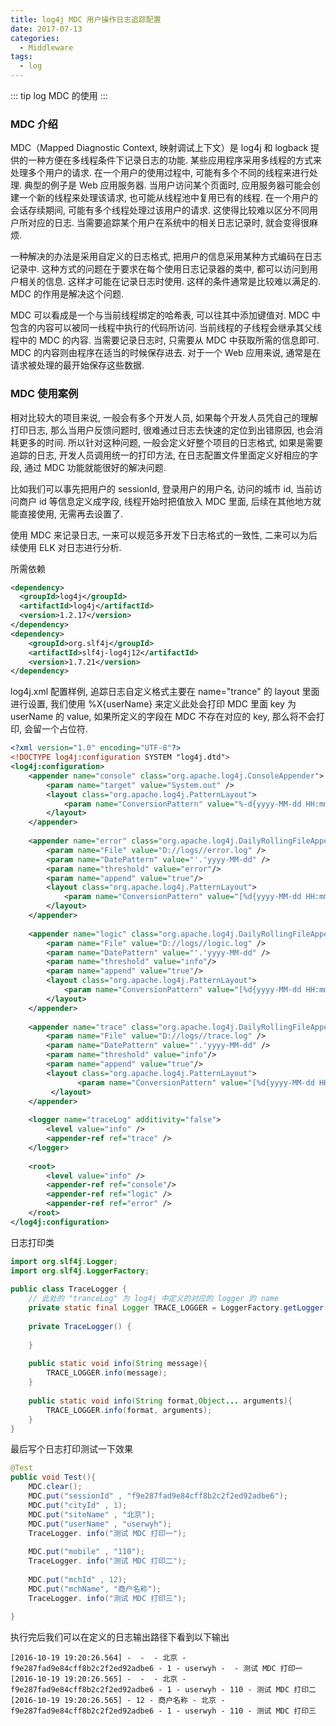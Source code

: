 ```yaml
---
title: log4j MDC 用户操作日志追踪配置
date: 2017-07-13
categories:
  - Middleware
tags: 
  - log
---
```


::: tip
log MDC 的使用
:::

<!-- more -->

### MDC 介绍

MDC（Mapped Diagnostic Context, 映射调试上下文）是 log4j 和 logback 提供的一种方便在多线程条件下记录日志的功能. 某些应用程序采用多线程的方式来处理多个用户的请求. 在一个用户的使用过程中, 可能有多个不同的线程来进行处理. 典型的例子是 Web 应用服务器. 当用户访问某个页面时, 应用服务器可能会创建一个新的线程来处理该请求, 也可能从线程池中复用已有的线程. 在一个用户的会话存续期间, 可能有多个线程处理过该用户的请求. 这使得比较难以区分不同用户所对应的日志. 当需要追踪某个用户在系统中的相关日志记录时, 就会变得很麻烦. 

一种解决的办法是采用自定义的日志格式, 把用户的信息采用某种方式编码在日志记录中. 这种方式的问题在于要求在每个使用日志记录器的类中, 都可以访问到用户相关的信息. 这样才可能在记录日志时使用. 这样的条件通常是比较难以满足的. MDC 的作用是解决这个问题. 

MDC 可以看成是一个与当前线程绑定的哈希表, 可以往其中添加键值对. MDC 中包含的内容可以被同一线程中执行的代码所访问. 当前线程的子线程会继承其父线程中的 MDC 的内容. 当需要记录日志时, 只需要从 MDC 中获取所需的信息即可. MDC 的内容则由程序在适当的时候保存进去. 对于一个 Web 应用来说, 通常是在请求被处理的最开始保存这些数据. 

### MDC 使用案例

相对比较大的项目来说, 一般会有多个开发人员, 如果每个开发人员凭自己的理解打印日志, 那么当用户反馈问题时, 很难通过日志去快速的定位到出错原因, 也会消耗更多的时间. 所以针对这种问题, 一般会定义好整个项目的日志格式, 如果是需要追踪的日志, 开发人员调用统一的打印方法, 在日志配置文件里面定义好相应的字段, 通过 MDC 功能就能很好的解决问题. 

比如我们可以事先把用户的 sessionId, 登录用户的用户名, 访问的城市 id, 当前访问商户 id 等信息定义成字段, 线程开始时把值放入 MDC 里面, 后续在其他地方就能直接使用, 无需再去设置了. 

使用 MDC 来记录日志, 一来可以规范多开发下日志格式的一致性, 二来可以为后续使用 ELK 对日志进行分析. 

所需依赖 

```xml
<dependency>  
  <groupId>log4j</groupId>  
  <artifactId>log4j</artifactId>  
  <version>1.2.17</version>  
</dependency>  
<dependency>  
    <groupId>org.slf4j</groupId>  
    <artifactId>slf4j-log4j12</artifactId>  
    <version>1.7.21</version>  
</dependency>   
```

log4j.xml 配置样例, 追踪日志自定义格式主要在 name="trance" 的 layout 里面进行设置, 我们使用 %X{userName} 来定义此处会打印 MDC 里面 key 为 userName 的 value, 如果所定义的字段在 MDC 不存在对应的 key, 那么将不会打印, 会留一个占位符. 

```xml
<?xml version="1.0" encoding="UTF-8"?>  
<!DOCTYPE log4j:configuration SYSTEM "log4j.dtd">  
<log4j:configuration>  
    <appender name="console" class="org.apache.log4j.ConsoleAppender">  
        <param name="target" value="System.out" />  
        <layout class="org.apache.log4j.PatternLayout">  
            <param name="ConversionPattern" value="%-d{yyyy-MM-dd HH:mm:ss.SSS} %-6p%c:%L %x - %m%n" />  
        </layout>  
    </appender>  
  
    <appender name="error" class="org.apache.log4j.DailyRollingFileAppender">  
        <param name="File" value="D://logs//error.log" />  
        <param name="DatePattern" value="'.'yyyy-MM-dd" />  
        <param name="threshold" value="error"/>  
        <param name="append" value="true"/>  
        <layout class="org.apache.log4j.PatternLayout">  
            <param name="ConversionPattern" value="[%d{yyyy-MM-dd HH:mm:ss.SSS}] %-6p%c:%L - %m%n" />  
        </layout>  
    </appender>  
  
    <appender name="logic" class="org.apache.log4j.DailyRollingFileAppender">  
        <param name="File" value="D://logs//logic.log" />  
        <param name="DatePattern" value="'.'yyyy-MM-dd" />  
        <param name="threshold" value="info"/>  
        <param name="append" value="true"/>  
        <layout class="org.apache.log4j.PatternLayout">  
            <param name="ConversionPattern" value="[%d{yyyy-MM-dd HH:mm:ss.SSS}] %-6p%c:%L - %m%n" />  
        </layout>  
    </appender>  
  
    <appender name="trace" class="org.apache.log4j.DailyRollingFileAppender">  
        <param name="File" value="D://logs//trace.log" />  
        <param name="DatePattern" value="'.'yyyy-MM-dd" />  
        <param name="threshold" value="info"/>  
        <param name="append" value="true"/>  
        <layout class="org.apache.log4j.PatternLayout">  
               <param name="ConversionPattern" value="[%d{yyyy-MM-dd HH:mm:ss.SSS}] - %X{mchId} - %X{mchName} - %X{siteName} - %X{sessionId} - %X{cityId} - %X{userName} - %X{mobile} - %m%n" />  
         </layout>  
    </appender>  
  
    <logger name="traceLog" additivity="false">  
        <level value="info" />  
        <appender-ref ref="trace" />  
    </logger>  
  
    <root>  
        <level value="info" />  
        <appender-ref ref="console"/>  
        <appender-ref ref="logic" />  
        <appender-ref ref="error" />  
    </root>  
</log4j:configuration>  
```

日志打印类

```java
import org.slf4j.Logger;  
import org.slf4j.LoggerFactory;  
  
public class TraceLogger {  
    // 此处的 "tranceLog" 为 log4j 中定义的对应的 logger 的 name  
    private static final Logger TRACE_LOGGER = LoggerFactory.getLogger("traceLog");  
  
    private TraceLogger() {  
          
    }  
    
    public static void info(String message){  
        TRACE_LOGGER.info(message);  
    }  
  
    public static void info(String format,Object... arguments){  
        TRACE_LOGGER.info(format, arguments);  
    }  
}  
```

最后写个日志打印测试一下效果


```java
@Test  
public void Test(){  
    MDC.clear();  
    MDC.put("sessionId" , "f9e287fad9e84cff8b2c2f2ed92adbe6");  
    MDC.put("cityId" , 1);  
    MDC.put("siteName" , "北京");  
    MDC.put("userName" , "userwyh");  
    TraceLogger. info("测试 MDC 打印一");  
           
    MDC.put("mobile" , "110");  
    TraceLogger. info("测试 MDC 打印二");  
           
    MDC.put("mchId" , 12);  
    MDC.put("mchName", "商户名称");  
    TraceLogger. info("测试 MDC 打印三");  
           
}  
```

执行完后我们可以在定义的日志输出路径下看到以下输出

```
[2016-10-19 19:20:26.564] -  -  - 北京 - f9e287fad9e84cff8b2c2f2ed92adbe6 - 1 - userwyh -  - 测试 MDC 打印一  
[2016-10-19 19:20:26.565] -  -  - 北京 - f9e287fad9e84cff8b2c2f2ed92adbe6 - 1 - userwyh - 110 - 测试 MDC 打印二  
[2016-10-19 19:20:26.565] - 12 - 商户名称 - 北京 - f9e287fad9e84cff8b2c2f2ed92adbe6 - 1 - userwyh - 110 - 测试 MDC 打印三  
```